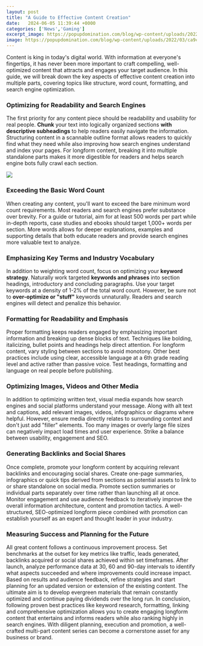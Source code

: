 ```yaml
---
layout: post
title: "A Guide to Effective Content Creation"
date:   2024-06-05 11:39:44 +0000
categories: ['News','Gaming']
excerpt_image: https://popupdomination.com/blog/wp-content/uploads/2022/03/ca9c325ed9eeda813ceb37d79038e26e.jpg
image: https://popupdomination.com/blog/wp-content/uploads/2022/03/ca9c325ed9eeda813ceb37d79038e26e.jpg
---
```


Content is king in today's digital world. With information at everyone's fingertips, it has never been more important to craft compelling, well-optimized content that attracts and engages your target audience. In this guide, we will break down the key aspects of effective content creation into multiple parts, covering topics like structure, word count, formatting, and search engine optimization.
### Optimizing for Readability and Search Engines  
The first priority for any content piece should be readability and usability for real people. **Chunk** your text into logically organized sections **with descriptive subheadings** to help readers easily navigate the information. Structuring content in a scannable outline format allows readers to quickly find what they need while also improving how search engines understand and index your pages. For longform content, breaking it into multiple standalone parts makes it more digestible for readers and helps search engine bots fully crawl each section. 

![](https://whereispillmythoughts.com/wp-content/uploads/2019/06/effective-content-creation-strategy.jpg)
### Exceeding the Basic Word Count
When creating any content, you'll want to exceed the bare minimum word count requirements. Most readers and search engines prefer substance over brevity. For a guide or tutorial, aim for at least 500 words per part while in-depth reports, case studies and ebooks should target 1,000+ words per section. More words allows for deeper explanations, examples and supporting details that both educate readers and provide search engines more valuable text to analyze.
### Emphasizing **Key Terms** and **Industry Vocabulary**  
In addition to weighting word count, focus on optimizing your **keyword strategy**. Naturally work targeted **keywords and phrases** into section headings, introductory and concluding paragraphs. Use your target keywords at a density of 1-2% of the total word count. However, be sure not to **over-optimize or "stuff"** keywords unnaturally. Readers and search engines will detect and penalize this behavior.
### Formatting for Readability and Emphasis
Proper formatting keeps readers engaged by emphasizing important information and breaking up dense blocks of text. Techniques like bolding, italicizing, bullet points and headings help direct attention. For longform content, vary styling between sections to avoid monotony. Other best practices include using clear, accessible language at a 6th grade reading level and active rather than passive voice. Test headings, formatting and language on real people before publishing.
### Optimizing Images, Videos and Other Media 
In addition to optimizing written text, visual media expands how search engines and social platforms understand your message. Along with alt text and captions, add relevant images, videos, infographics or diagrams where helpful. However, ensure media directly relates to surrounding context and don't just add "filler" elements. Too many images or overly large file sizes can negatively impact load times and user experience. Strike a balance between usability, engagement and SEO.
### Generating Backlinks and Social Shares
Once complete, promote your longform content by acquiring relevant backlinks and encouraging social shares. Create one-page summaries, infographics or quick tips derived from sections as potential assets to link to or share standalone on social media. Promote section summaries or individual parts separately over time rather than launching all at once. Monitor engagement and use audience feedback to iteratively improve the overall information architecture, content and promotion tactics. A well-structured, SEO-optimized longform piece combined with promotion can establish yourself as an expert and thought leader in your industry.
### Measuring Success and Planning for the Future 
All great content follows a continuous improvement process. Set benchmarks at the outset for key metrics like traffic, leads generated, backlinks acquired or social shares achieved within set timeframes. After launch, analyze performance data at 30, 60 and 90-day intervals to identify what aspects succeeded and where improvements could increase impact. Based on results and audience feedback, refine strategies and start planning for an updated version or extension of the existing content. The ultimate aim is to develop evergreen materials that remain constantly optimized and continue paying dividends over the long run.
In conclusion, following proven best practices like keyword research, formatting, linking and comprehensive optimization allows you to create engaging longform content that entertains and informs readers while also ranking highly in search engines. With diligent planning, execution and promotion, a well-crafted multi-part content series can become a cornerstone asset for any business or brand.